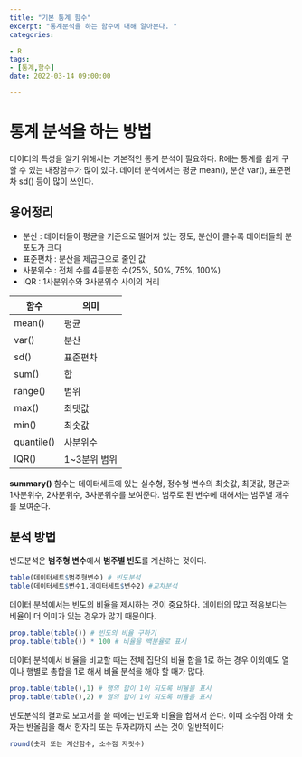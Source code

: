 ```yaml
---
title: "기본 통계 함수"
excerpt: "통계분석을 하는 함수에 대해 알아본다. "
categories:

- R
tags:
- [통계,함수]
date: 2022-03-14 09:00:00 

---
```

# 통계 분석을 하는 방법

데이터의 특성을 알기 위해서는 기본적인 통계 분석이 필요하다.
R에는 통계를 쉽게 구할 수 있는 내장함수가 많이 있다.
데이터 분석에서는 평균 mean(), 분산 var(), 표준편차 sd() 등이 많이 쓰인다.

## 용어정리

* 분산 : 데이터들이 평균을 기준으로 떨어져 있는 정도, 분산이 클수록 데이터들의 분포도가 크다
* 표준편차 : 분산을 제곱근으로 줄인 값
* 사분위수 : 전체 수를 4등분한 수(25%, 50%, 75%, 100%)
* IQR : 1사분위수와 3사분위수 사이의 거리

| 함수 |   의미 |
| --- | --- |
| mean() | 평균 |
| var() | 분산 |
| sd() | 표준편차 |
| sum() | 합 |
| range() | 범위 |
| max() | 최댓값 |
| min() | 최솟값 |
| quantile() | 사분위수 |
| IQR() | 1~3분위 범위 |


**summary()** 함수는 데이터세트에 있는 실수형, 정수형 변수의 최솟값, 최댓값, 
평균과 1사분위수, 2사분위수, 3사분위수를 보여준다. 범주로 된 변수에 대해서는 범주별 개수를 보여준다.


## 분석 방법

빈도분석은 **범주형 변수**에서 **범주별 빈도**를 계산하는 것이다.

```r
table(데이터세트$범주형변수) # 빈도분석
table(데이터세트$변수1,데이터세트$변수2) #교차분석
```
데이터 분석에서는 빈도의 비율을 제시하는 것이 중요하다. 
데이터의 많고 적음보다는 비율이 더 의미가 있는 경우가 많기 때문이다.

```r
prop.table(table()) # 빈도의 비율 구하기
prop.table(table()) * 100 # 비율을 백분율로 표시
```
데이터 분석에서 비율을 비교할 때는 전체 집단의 비율 합을 1로 하는 경우 이외에도 
열이나 행별로 총합을 1로 해서 비율 분석을 해야 할 때가 많다.

```r
prop.table(table(),1) # 행의 합이 1이 되도록 비율을 표시
prop.table(table(),2) # 열의 합이 1이 되도록 비율을 표시
```

빈도분석의 결과로 보고서를 쓸 때에는 빈도와 비율을 합쳐서 쓴다. 
이때 소수점 아래 숫자는 반올림을 해서 한자리 또는 두자리까지 쓰는 것이 일반적이다

```r
round(숫자 또는 계산함수, 소수점 자릿수)
```

